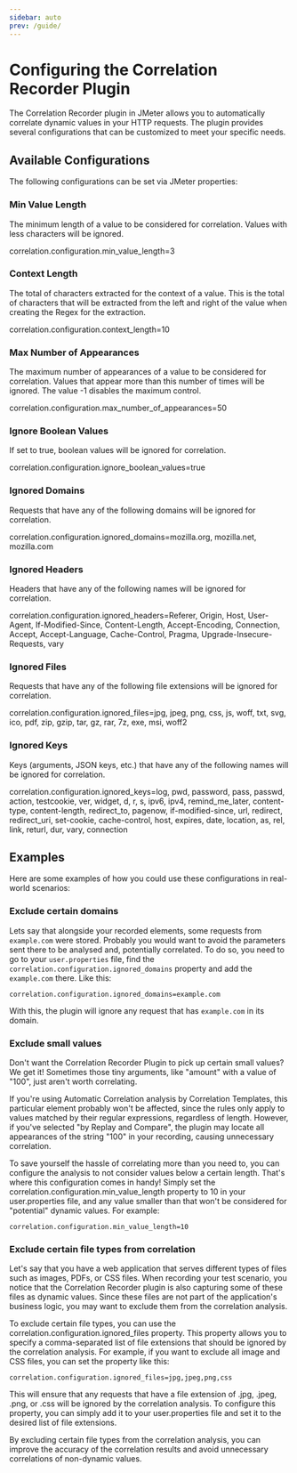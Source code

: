 ```yaml
---
sidebar: auto
prev: /guide/
---
```


# Configuring the Correlation Recorder Plugin

The Correlation Recorder plugin in JMeter allows you to automatically correlate dynamic values in your
 HTTP requests. The plugin provides several configurations that can be customized to meet your specific needs.

## Available Configurations
The following configurations can be set via JMeter properties:

### Min Value Length
The minimum length of a value to be considered for correlation. Values with less characters will be ignored.

correlation.configuration.min_value_length=3

### Context Length
The total of characters extracted for the context of a value. This is the total of characters that will be extracted from the left and right of the value when creating the Regex for the extraction.

correlation.configuration.context_length=10

### Max Number of Appearances
The maximum number of appearances of a value to be considered for correlation. Values that appear more than this number of times will be ignored. The value -1 disables the maximum control.

correlation.configuration.max_number_of_appearances=50

### Ignore Boolean Values
If set to true, boolean values will be ignored for correlation.

correlation.configuration.ignore_boolean_values=true

### Ignored Domains
Requests that have any of the following domains will be ignored for correlation.

correlation.configuration.ignored_domains=mozilla.org, mozilla.net, mozilla.com

### Ignored Headers
Headers that have any of the following names will be ignored for correlation.

correlation.configuration.ignored_headers=Referer, Origin, Host, User-Agent, If-Modified-Since, Content-Length, Accept-Encoding, Connection, Accept, Accept-Language, Cache-Control, Pragma, Upgrade-Insecure-Requests, vary

### Ignored Files
Requests that have any of the following file extensions will be ignored for correlation.

correlation.configuration.ignored_files=jpg, jpeg, png, css, js, woff, txt, svg, ico, pdf, zip, gzip, tar, gz, rar, 7z, exe, msi, woff2

### Ignored Keys
Keys (arguments, JSON keys, etc.) that have any of the following names will be ignored for correlation.

correlation.configuration.ignored_keys=log, pwd, password, pass, passwd, action, testcookie, ver, widget, d, r, s, ipv6, ipv4, remind_me_later, content-type, content-length, redirect_to, pagenow, if-modified-since, url, redirect, redirect_uri, set-cookie, cache-control, host, expires, date, location, as, rel, link, returl, dur, vary, connection

## Examples
Here are some examples of how you could use these configurations in real-world scenarios:

### Exclude certain domains 
Lets say that alongside your recorded elements, some requests from `example.com` were stored. Probably you would want
 to avoid the parameters sent there to be analysed and, potentially correlated. To do so, you need to go to your
 `user.properties` file, find the `correlation.configuration.ignored_domains` property and add the `example.com`
 there. Like this:

```
correlation.configuration.ignored_domains=example.com
```

With this, the plugin will ignore any request that has `example.com` in its domain.

### Exclude small values
Don't want the Correlation Recorder Plugin to pick up certain small values? We get it! Sometimes those tiny arguments,
 like "amount" with a value of "100", just aren't worth correlating.

If you're using Automatic Correlation analysis by Correlation Templates, this particular element probably won't be
 affected, since the rules only apply to values matched by their regular expressions, regardless of length. However,
 if you've selected "by Replay and Compare", the plugin may locate all appearances of the string "100" in your
 recording, causing unnecessary correlation.

To save yourself the hassle of correlating more than you need to, you can configure the analysis to not consider
 values below a certain length. That's where this configuration comes in handy! Simply set the
 correlation.configuration.min_value_length property to 10 in your user.properties file, and any value smaller than
 that won't be considered for "potential" dynamic values. For example:

```
correlation.configuration.min_value_length=10
```

### Exclude certain file types from correlation
Let's say that you have a web application that serves different types of files such as images, PDFs, or CSS files.
 When recording your test scenario, you notice that the Correlation Recorder plugin is also capturing some of these
 files as dynamic values. Since these files are not part of the application's business logic, you may want to exclude
 them from the correlation analysis.

To exclude certain file types, you can use the correlation.configuration.ignored_files property. This property allows
 you to specify a comma-separated list of file extensions that should be ignored by the correlation analysis.
 For example, if you want to exclude all image and CSS files, you can set the property like this:

```
correlation.configuration.ignored_files=jpg,jpeg,png,css
```
This will ensure that any requests that have a file extension of .jpg, .jpeg, .png, or .css will be ignored by the
 correlation analysis. To configure this property, you can simply add it to your user.properties file and set it
 to the desired list of file extensions.

By excluding certain file types from the correlation analysis, you can improve the accuracy of the correlation
 results and avoid unnecessary correlations of non-dynamic values.
